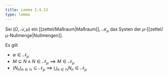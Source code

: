 ```yaml
---
title: Lemma 2.4.13
type: lemma
---
```


Sei $(\Omega, \mathcal{A}, \mu)$ ein [[zettel/Maßraum|Maßraum]], $\mathcal{M}_\mu$ das Systen der $\mu$-[[zettel/μ-Nullmenge|Nullmengen]].

Es gilt
- $\emptyset \in \mathcal{N}_\mu$
- $M \subseteq N \land N \in \mathcal{N}_\mu \implies M \in \mathcal{N}_\mu$
- $(N_n)_{n \in \mathbb{N}} \subseteq \mathcal{N}_\mu \implies \bigcup_{n \in \mathbb{N}} N_n \in \mathcal{N}_\mu$